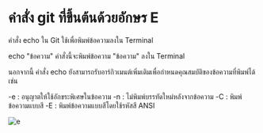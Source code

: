 # คำสั่ง git ที่ขึ้นต้นด้วยอักษร E
คำสั่ง echo ใน Git ใช้เพื่อพิมพ์ข้อความลงใน Terminal

echo "ข้อความ"
คำสั่งนี้จะพิมพ์ข้อความ "ข้อความ" ลงใน Terminal

นอกจากนี้ คำสั่ง echo ยังสามารถรับอาร์กิวเมนต์เพิ่มเติมเพื่อกำหนดคุณสมบัติของข้อความที่พิมพ์ได้ เช่น

-e : อนุญาตให้ใช้อักขระพิเศษในข้อความ
-n : ไม่พิมพ์บรรทัดใหม่หลังจากข้อความ
-C : พิมพ์ข้อความแบบสี
-E : พิมพ์ข้อความแบบสีโดยใช้รหัสสี ANSI


![e](https://github.com/Siriratda/Git-A-Z-Mission_65030240/assets/144195995/ae0d7730-507b-4ee4-9395-a11fea018d80)
